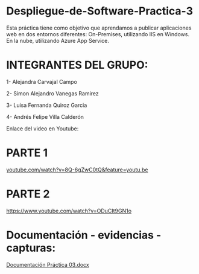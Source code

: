 # Despliegue-de-Software-Practica-3
Esta práctica tiene como objetivo que aprendamos a publicar aplicaciones web en dos entornos diferentes:  On-Premises, utilizando IIS en Windows.  En la nube, utilizando Azure App Service.

# INTEGRANTES DEL GRUPO:

1- Alejandra Carvajal Campo

2- Simon Alejandro Vanegas Ramirez

3- Luisa Fernanda Quiroz Garcia

4- Andrés Felipe Villa Calderón

Enlace del video en Youtube:

# PARTE 1

[youtube.com/watch?v=8Q-6gZwC0tQ&feature=youtu.be](https://youtu.be/8Q-6gZwC0tQ)

# PARTE 2

https://www.youtube.com/watch?v=ODuCIt9GN1o

# Documentación - evidencias - capturas:

[Documentación Práctica 03.docx](https://github.com/user-attachments/files/23090739/Documentacion.Practica.03.docx)


